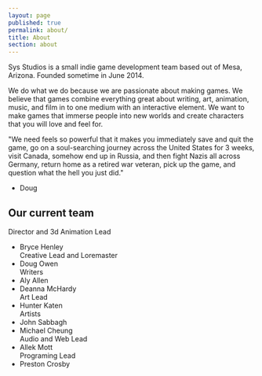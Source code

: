```yaml
---
layout: page
published: true
permalink: about/
title: About
section: about
---
```




Sys Studios is a small indie game development team based out of Mesa, Arizona.   Founded sometime in June 2014.
                 
We do what we do because we are passionate about making games. We believe that games combine everything great about writing, art, animation, music, and film in to one medium with an interactive element. We want to make games that immerse people into new worlds and create characters that you will love and feel for.

"We need feels so powerful that it makes you immediately save and quit the game, go on a soul-searching journey across the United States for 3 weeks, visit Canada, somehow end up in Russia, and then fight Nazis all across Germany, return home as a retired war veteran, pick up the game, and question what the hell you just did."
- Doug

## Our current team
Director and 3d Animation Lead  
-  Bryce Henley  
Creative Lead and Loremaster  
-  Doug Owen  
Writers
-  Aly Allen  
-  Deanna McHardy  
Art Lead
-  Hunter Katen  
Artists
-  John Sabbagh  
-  Michael Cheung  
Audio and Web Lead  
-  Allek Mott  
Programing Lead
-  Preston Crosby  
